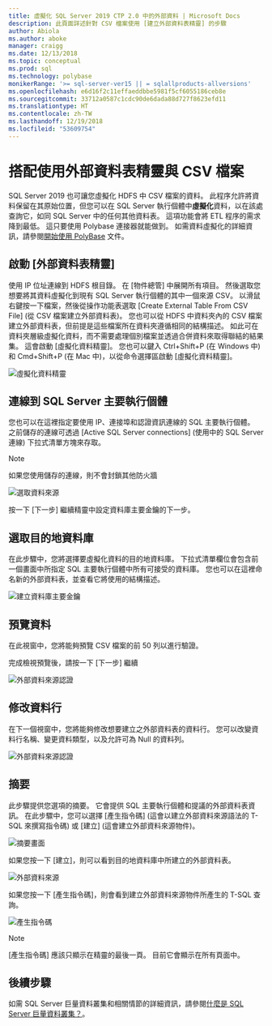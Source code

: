 ```yaml
---
title: 虛擬化 SQL Server 2019 CTP 2.0 中的外部資料 | Microsoft Docs
description: 此頁面詳述針對 CSV 檔案使用 [建立外部資料表精靈] 的步驟
author: Abiola
ms.author: aboke
manager: craigg
ms.date: 12/13/2018
ms.topic: conceptual
ms.prod: sql
ms.technology: polybase
monikerRange: '>= sql-server-ver15 || = sqlallproducts-allversions'
ms.openlocfilehash: e6d16f2c11effaeddbbe5981f5cf6055186ceb8e
ms.sourcegitcommit: 33712a0587c1cdc90de6dada88d727f8623efd11
ms.translationtype: HT
ms.contentlocale: zh-TW
ms.lasthandoff: 12/19/2018
ms.locfileid: "53609754"
---
```

# <a name="use-the-external-table-wizard-with-csv-files"></a>搭配使用外部資料表精靈與 CSV 檔案

SQL Server 2019 也可讓您虛擬化 HDFS 中 CSV 檔案的資料。  此程序允許將資料保留在其原始位置，但您可以在 SQL Server 執行個體中**虛擬化**資料，以在該處查詢它，如同 SQL Server 中的任何其他資料表。 這項功能會將 ETL 程序的需求降到最低。 這只要使用 Polybase 連接器就能做到。 如需資料虛擬化的詳細資訊，請參閱[開始使用 PolyBase](polybase-guide.md) 文件。

## <a name="launch-the-external-table-wizard"></a>啟動 [外部資料表精靈]

使用 IP 位址連線到 HDFS 根目錄。 在 [物件總管] 中展開所有項目。 然後選取您想要將其資料虛擬化到現有 SQL Server 執行個體的其中一個來源 CSV。 以滑鼠右鍵按一下檔案，然後從操作功能表選取 [Create External Table From CSV File] \(從 CSV 檔案建立外部資料表\)。 您也可以從 HDFS 中資料夾內的 CSV 檔案建立外部資料表，但前提是這些檔案所在資料夾遵循相同的結構描述。 如此可在資料夾層級虛擬化資料，而不需要處理個別檔案並透過合併資料來取得聯結的結果集。 這會啟動 [虛擬化資料精靈]。 您也可以鍵入 Ctrl+Shift+P (在 Windows 中) 和 Cmd+Shift+P (在 Mac 中)，以從命令選擇區啟動 [虛擬化資料精靈]。

![虛擬化資料精靈](media/data-virtualization/csv-virtualize-data-wizard.png)

## <a name="connect-to-a-sql-server-master-instance"></a>連線到 SQL Server 主要執行個體

您也可以在這裡指定要使用 IP、連接埠和認證資訊連線的 SQL 主要執行個體。 之前儲存的連線可透過 [Active SQL Server connections] \(使用中的 SQL Server 連線\) 下拉式清單方塊來存取。 
> [!NOTE]
>如果您使用儲存的連線，則不會封鎖其他防火牆


![選取資料來源](media/data-virtualization/csv-connect-to-master.png)

按一下 [下一步] 繼續精靈中設定資料庫主要金鑰的下一步。

## <a name="select-destination-database"></a>選取目的地資料庫

在此步驟中，您將選擇要虛擬化資料的目的地資料庫。 下拉式清單欄位會包含前一個畫面中所指定 SQL 主要執行個體中所有可接受的資料庫。 您也可以在這裡命名新的外部資料表，並查看它將使用的結構描述。

![建立資料庫主要金鑰](media/data-virtualization/csv-select-destination.png)


## <a name="preview-data"></a>預覽資料

在此視窗中，您將能夠預覽 CSV 檔案的前 50 列以進行驗證。

完成檢視預覽後，請按一下 [下一步] 繼續

![外部資料來源認證](media/data-virtualization/csv-preview-data.png)

## <a name="modify-columns"></a>修改資料行

在下一個視窗中，您將能夠修改想要建立之外部資料表的資料行。 您可以改變資料行名稱、變更資料類型，以及允許可為 Null 的資料列。 

![外部資料來源認證](media/data-virtualization/csv-modify-columns.png)


## <a name="summary"></a>摘要

此步驟提供您選項的摘要。 它會提供 SQL 主要執行個體和提議的外部資料表資訊。 在此步驟中，您可以選擇 [產生指令碼] (這會以建立外部資料來源語法的 T-SQL 來撰寫指令碼) 或 [建立] (這會建立外部資料來源物件)。

![摘要畫面](media/data-virtualization/csv-virtualize-data-summary.png)

如果您按一下 [建立]，則可以看到目的地資料庫中所建立的外部資料表。

![外部資料來源](media/data-virtualization/csv-external-data-sources.png)

如果您按一下 [產生指令碼]，則會看到建立外部資料來源物件所產生的 T-SQL 查詢。

![產生指令碼](media/data-virtualization/csv-generated-script.png)

> [!NOTE]
> [產生指令碼] 應該只顯示在精靈的最後一頁。 目前它會顯示在所有頁面中。

## <a name="next-steps"></a>後續步驟

如需 SQL Server 巨量資料叢集和相關情節的詳細資訊，請參閱[什麼是 SQL Server 巨量資料叢集？](../../big-data-cluster/big-data-cluster-overview.md)。
